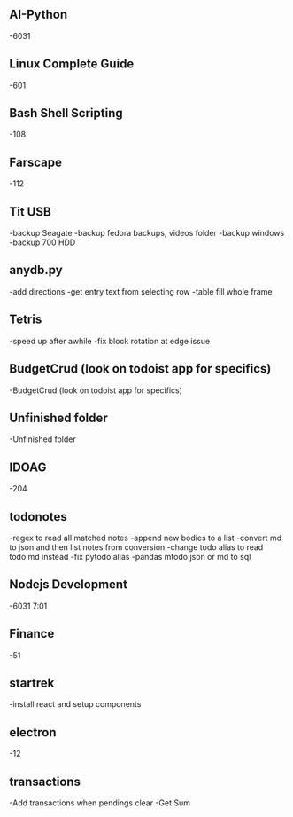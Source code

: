 ## AI-Python
 -6031

## Linux Complete Guide
 -601

## Bash Shell Scripting
 -108

## Farscape
 -112

## Tit USB
 -backup Seagate
 -backup fedora backups, videos folder
 -backup windows
 -backup 700 HDD

## anydb.py
 -add directions
 -get entry text from selecting row
 -table fill whole frame

## Tetris
 -speed up after awhile
 -fix block rotation at edge issue

## BudgetCrud (look on todoist app for specifics)
 -BudgetCrud (look on todoist app for specifics)

## Unfinished folder
 -Unfinished folder

## IDOAG
 -204

## todonotes
 -regex to read all matched notes
 -append new bodies to a list
 -convert md to json and then list notes from conversion
 -change todo alias to read todo.md instead
 -fix pytodo alias
 -pandas mtodo.json or md to sql

## Nodejs Development
 -6031 7:01

## Finance
 -51

## startrek
 -install react and setup components

## electron
 -12

## transactions
 -Add transactions when pendings clear
 -Get Sum

